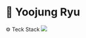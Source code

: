 # 🌷 Yoojung Ryu 

⚙️ Teck Stack
<img src="https://img.shields.io/badge/React-61DAFB?logo=React">


<!--
**u-ryu-00/u-ryu-00** is a ✨ _special_ ✨ repository because its `README.md` (this file) appears on your GitHub profile.

Here are some ideas to get you started:

- 🔭 I’m currently working on ...
- 🌱 I’m currently learning ...
- 👯 I’m looking to collaborate on ...
- 🤔 I’m looking for help with ...
- 💬 Ask me about ...
- 📫 How to reach me: ...
- 😄 Pronouns: ...
- ⚡ Fun fact: ...
-->
